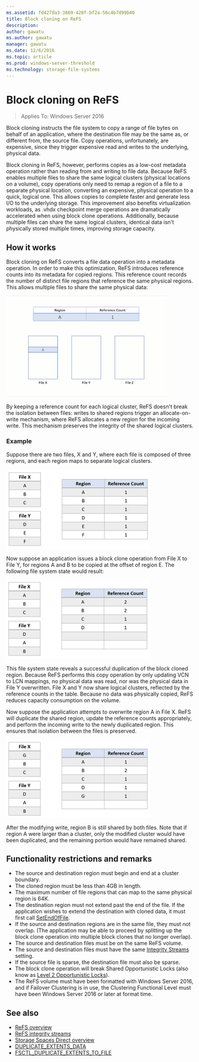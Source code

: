 ```yaml
---
ms.assetid: fd427da3-3869-428f-bf2a-56c4b7d99b40
title: Block cloning on ReFS
description:
author: gawatu
ms.author: gawatu
manager: gawatu
ms.date: 12/6/2016
ms.topic: article
ms.prod: windows-server-threshold
ms.technology: storage-file-systems
---
```


# Block cloning on ReFS
>Applies To: Windows Server 2016

Block cloning instructs the file system to copy a range of file bytes on behalf of an application, where the destination file may be the same as, or different from, the source file. Copy operations, unfortunately, are expensive, since they trigger expensive read and writes to the underlying, physical data. 

Block cloning in ReFS, however, performs copies as a low-cost metadata operation rather than reading from and writing to file data. Because ReFS enables multiple files to share the same logical clusters (physical locations on a volume), copy operations only need to remap a region of a file to a separate physical location, converting an expensive, physical operation to a quick, logical one. This allows copies to complete faster and generate less I/O to the underlying storage. This improvement also benefits virtualization workloads, as .vhdx checkpoint merge operations are dramatically accelerated when using block clone operations. Additionally, because multiple files can share the same logical clusters, identical data isn't physically stored multiple times, improving storage capacity. 
  
## How it works 

Block cloning on ReFS converts a file data operation into a metadata operation. In order to make this optimization, ReFS introduces reference counts into its metadata for copied regions. This reference count records the number of distinct file regions that reference the same physical regions. This allows multiple files to share the same physical data:

![Show reference count updates when multiple files reference same region](media/ref-count-example.gif)

By keeping a reference count for each logical cluster, ReFS doesn't break the isolation between files: writes to shared regions trigger an allocate-on-write mechanism, where ReFS allocates a new region for the incoming write. This mechanism preserves the integrity of the shared logical clusters. 

### Example
Suppose there are two files, X and Y, where each file is composed of three regions, and each region maps to separate logical clusters.

![Two files each with three distinct regions which all map to regions that have ref count 1](media/block-clone-1.png)

Now suppose an application issues a block clone operation from File X to File Y, for regions A and B to be copied at the offset of region E. The following file system state would result:

![Reference count shows 2 for blocked clone region](media/block-clone-2.png)

This file system state reveals a successful duplication of the block cloned region. Because ReFS performs this copy operation by only updating VCN to LCN mappings, no physical data was read, nor was the physical data in File Y overwritten. File X and Y now share logical clusters, reflected by the reference counts in the table. Because no data was physically copied, ReFS reduces capacity consumption on the volume. 

Now suppose the application attempts to overwrite region A in File X. ReFS will duplicate the shared region, update the reference counts appropriately, and perform the incoming write to the newly duplicated region. This ensures that isolation between the files is preserved.   

![Isolation preserved by writing to a new region G and updating ref counts](media/block-clone-3.png)

After the modifying write, region B is still shared by both files. Note that if region A were larger than a cluster, only the modified cluster would have been duplicated, and the remaining portion would have remained shared.


## Functionality restrictions and remarks
- The source and destination region must begin and end at a cluster boundary. 
- The cloned region must be less than 4GB in length. 
- The maximum number of file regions that can map to the same physical region is 64K.
- The destination region must not extend past the end of the file. If the application wishes to extend the destination with cloned data, it must first call [SetEndOfFile](https://msdn.microsoft.com/library/windows/desktop/aa365531(v=vs.85).aspx). 
- If the source and destination regions are in the same file, they must not overlap. (The application may be able to proceed by splitting up the block clone operation into multiple block clones that no longer overlap).
- The source and destination files must be on the same ReFS volume. 
- The source and destination files must have the same [Integrity Streams](https://msdn.microsoft.com/library/windows/desktop/gg258117(v=vs.85).aspx) setting. 
- If the source file is sparse, the destination file must also be sparse. 
- The block clone operation will break Shared Opportunistic Locks (also know as [Level 2 Opportunistic Locks](https://msdn.microsoft.com/library/windows/desktop/aa365713(v=vs.85).aspx)).
- The ReFS volume must have been formatted with Windows Server 2016, and if Failover Clustering is in use, the Clustering Functional Level must have been Windows Server 2016 or later at format time. 

## See also

-   [ReFS overview](refs-overview.md)
-   [ReFS integrity streams](integrity-streams.md)
-   [Storage Spaces Direct overview](../storage-spaces/storage-spaces-direct-overview.md)
-   [DUPLICATE_EXTENTS_DATA](https://msdn.microsoft.com/library/windows/desktop/mt590821(v=vs.85).aspx)
-   [FSCTL_DUPLICATE_EXTENTS_TO_FILE](https://msdn.microsoft.com/library/windows/desktop/mt590823(v=vs.85).aspx)
